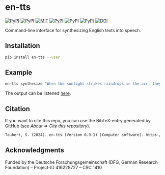 # en-tts

[![PyPI](https://img.shields.io/pypi/v/en-tts.svg)](https://pypi.python.org/pypi/en-tts)
![PyPI](https://img.shields.io/pypi/pyversions/en-tts.svg)
[![MIT](https://img.shields.io/github/license/stefantaubert/en-tts.svg)](https://github.com/stefantaubert/en-tts/blob/master/LICENSE)
[![PyPI](https://img.shields.io/pypi/wheel/en-tts.svg)](https://pypi.python.org/pypi/en-tts/#files)
![PyPI](https://img.shields.io/pypi/implementation/en-tts.svg)
[![PyPI](https://img.shields.io/github/commits-since/stefantaubert/en-tts/latest/master.svg)](https://github.com/stefantaubert/en-tts/compare/v0.0.1...master)
[![DOI](https://zenodo.org/badge/DOI/10.5281/zenodo.10479347.svg)](https://doi.org/10.5281/zenodo.10479347)

Command-line interface for synthesizing English texts into speech.

## Installation

```sh
pip install en-tts --user
```

## Example

```sh
en-tts synthesize "When the sunlight strikes raindrops in the air, they act as a prism and form a rainbow."
```

The output can be listened [here](./examples/rainbow.wav).

## Citation

If you want to cite this repo, you can use the BibTeX-entry generated by GitHub (see *About => Cite this repository*).

```txt
Taubert, S. (2024). en-tts (Version 0.0.1) [Computer software]. https://doi.org/10.5281/zenodo.10479347
```

## Acknowledgments

Funded by the Deutsche Forschungsgemeinschaft (DFG, German Research Foundation) – Project-ID 416228727 – CRC 1410
